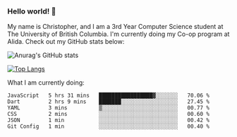 ### Hello world! 👋
My name is Christopher, and I am a 3rd Year Computer Science student at The University of British Columbia. I'm currently doing my Co-op program at Alida.
Check out my GitHub stats below: 

![Anurag's GitHub stats](https://github-readme-stats.vercel.app/api?username=chrishadrian&hide=contribs,issues&count_private=true&show_icons=true&theme=tokyonight)

[![Top Langs](https://github-readme-stats.vercel.app/api/top-langs/?username=chrishadrian&layout=compact&theme=tokyonight&langs_count=4)](https://github.com/anuraghazra/github-readme-stats)

What I am currently doing:
<!--START_SECTION:waka-->

```text
JavaScript   5 hrs 31 mins   █████████████████▓░░░░░░░   70.06 %
Dart         2 hrs 9 mins    ███████░░░░░░░░░░░░░░░░░░   27.45 %
YAML         3 mins          ▒░░░░░░░░░░░░░░░░░░░░░░░░   00.77 %
CSS          2 mins          ░░░░░░░░░░░░░░░░░░░░░░░░░   00.60 %
JSON         1 min           ░░░░░░░░░░░░░░░░░░░░░░░░░   00.42 %
Git Config   1 min           ░░░░░░░░░░░░░░░░░░░░░░░░░   00.40 %
```

<!--END_SECTION:waka-->
<!-- [![willianrod's wakatime stats](https://github-readme-stats.vercel.app/api/wakatime?username=chrishadrian)](https://github.com/anuraghazra/github-readme-stats) -->

<!--
- 🔭 I’m currently working on ...
- 🌱 I’m currently learning ...
- 👯 I’m looking to collaborate on ...
- 🤔 I’m looking for help with ...
- 💬 Ask me about ...
- 📫 How to reach me: ...
- 😄 Pronouns: ...
- ⚡ Fun fact: ...
-->
